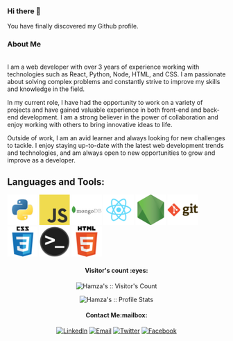 ### Hi there 👋
You have finally discovered my Github profile.

### About Me
<br>
I am a web developer with over 3 years of experience working with technologies such as React, Python, Node, HTML, and CSS. I am passionate about solving complex problems and constantly strive to improve my skills and knowledge in the field.

In my current role, I have had the opportunity to work on a variety of projects and have gained valuable experience in both front-end and back-end development. I am a strong believer in the power of collaboration and enjoy working with others to bring innovative ideas to life.

Outside of work, I am an avid learner and always looking for new challenges to tackle. I enjoy staying up-to-date with the latest web development trends and technologies, and am always open to new opportunities to grow and improve as a developer.

## **Languages and Tools:**  


<code><img height="70" src="https://raw.githubusercontent.com/github/explore/80688e429a7d4ef2fca1e82350fe8e3517d3494d/topics/python/python.png"></code>
<code><img height="70" src="https://raw.githubusercontent.com/github/explore/80688e429a7d4ef2fca1e82350fe8e3517d3494d/topics/javascript/javascript.png"></code>
<code><img height="70" src="https://raw.githubusercontent.com/github/explore/80688e429a7d4ef2fca1e82350fe8e3517d3494d/topics/mongodb/mongodb.png"></code>
<code><img height="70" src="https://raw.githubusercontent.com/github/explore/80688e429a7d4ef2fca1e82350fe8e3517d3494d/topics/react/react.png"></code>
<code><img height="70" src="https://raw.githubusercontent.com/github/explore/80688e429a7d4ef2fca1e82350fe8e3517d3494d/topics/nodejs/nodejs.png"></code>
<code><img height="70" src="https://raw.githubusercontent.com/github/explore/80688e429a7d4ef2fca1e82350fe8e3517d3494d/topics/git/git.png"></code>
<code><img height="70" src="https://raw.githubusercontent.com/github/explore/80688e429a7d4ef2fca1e82350fe8e3517d3494d/topics/css/css.png"></code>
<code><img height="70" src="https://raw.githubusercontent.com/github/explore/80688e429a7d4ef2fca1e82350fe8e3517d3494d/topics/terminal/terminal.png"></code>
<code><img height="70" src="https://raw.githubusercontent.com/github/explore/80688e429a7d4ef2fca1e82350fe8e3517d3494d/topics/html/html.png"></code>



<!--
**hamzamanan/hamzamanan** is a ✨ _special_ ✨ repository because its `README.md` (this file) appears on your GitHub profile.

Here are some ideas to get you started:

- 🔭 I’m currently working on ...
- 🌱 I’m currently learning ...
- 👯 I’m looking to collaborate on ...
- 🤔 I’m looking for help with ...
- 💬 Ask me about ...
- 📫 How to reach me: ...
- 😄 Pronouns: ...
- ⚡ Fun fact: ...
-->

<h4 align="center">Visitor's count :eyes:</h4>

<p align="center"><img src="https://profile-counter.glitch.me/{hamzamanan}/count.svg" alt="Hamza's :: Visitor's Count" /></p>

<p align="center"><img src="https://github-readme-stats.vercel.app/api?username=hamzamanan&show_icons=true&theme=synthwave" alt="Hamza's :: Profile Stats" /></p>

<h4 align="center">Contact Me:mailbox:</h4>
<p align="center">
<a href="https://www.linkedin.com/in/hamza-manan-b15778199/"><img alt="LinkedIn" src="https://img.shields.io/badge/LinkedIn-Hamza%20Manan-blue?style=for-the-badge&logo=linkedin"></a>
<a href="mailto:hamzamanan35@gmail.com"><img alt="Email" src="https://img.shields.io/badge/Email-Hamza%20Manan-blue?style=for-the-badge&logo=gmail"></a>
<a href="https://twitter.com/HamzaManan3"><img alt="Twitter" src="https://img.shields.io/badge/Twitter-Hamza%20Manan-blue?style=for-the-badge&logo=Twitter"></a>
<a href="https://www.facebook.com/hamza.manan.7"><img alt="Facebook" src="https://img.shields.io/badge/Facebook-Hamza%20Manan-blue?style=for-the-badge&logo=Facebook"></a>
</p>
